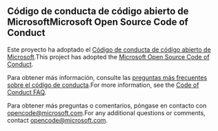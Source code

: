 ## <a name="microsoft-open-source-code-of-conduct"></a><span data-ttu-id="1c116-101">Código de conducta de código abierto de Microsoft</span><span class="sxs-lookup"><span data-stu-id="1c116-101">Microsoft Open Source Code of Conduct</span></span>

<span data-ttu-id="1c116-102">Este proyecto ha adoptado el [Código de conducta de código abierto de Microsoft](https://opensource.microsoft.com/codeofconduct/).</span><span class="sxs-lookup"><span data-stu-id="1c116-102">This project has adopted the [Microsoft Open Source Code of Conduct](https://opensource.microsoft.com/codeofconduct/).</span></span>

<span data-ttu-id="1c116-103">Para obtener más información, consulte las [preguntas más frecuentes sobre el código de conducta](https://opensource.microsoft.com/codeofconduct/faq/).</span><span class="sxs-lookup"><span data-stu-id="1c116-103">For more information, see the [Code of Conduct FAQ](https://opensource.microsoft.com/codeofconduct/faq/).</span></span> 

<span data-ttu-id="1c116-104">Para obtener más preguntas o comentarios, póngase en contacto con [opencode@microsoft.com](mailto:opencode@microsoft.com).</span><span class="sxs-lookup"><span data-stu-id="1c116-104">For any additional questions or comments, contact [opencode@microsoft.com](mailto:opencode@microsoft.com).</span></span> 

